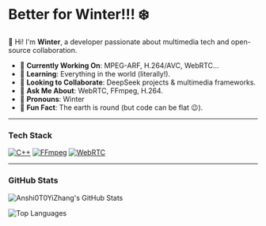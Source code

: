 # Better for Winter!!! ❄️

👋 Hi! I'm **Winter**, a developer passionate about multimedia tech and open-source collaboration.

- 🌟 **Currently Working On**: MPEG-ARF, H.264/AVC, WebRTC...
- 🌟 **Learning**: Everything in the world (literally!).
- 🌟 **Looking to Collaborate**: DeepSeek projects & multimedia frameworks.
- 🌟 **Ask Me About**: WebRTC, FFmpeg, H.264.
- 💬 **Pronouns**: Winter
- 💬 **Fun Fact**: The earth is round (but code can be flat 😉).

---

### **Tech Stack**  
[![C++](https://img.shields.io/badge/-C++-00599C?logo=c%2B%2B&style=flat)](https://)
[![FFmpeg](https://img.shields.io/badge/-FFmpeg-007808?logo=ffmpeg&style=flat)](https://ffmpeg.org/)
[![WebRTC](https://img.shields.io/badge/-WebRTC-333333?logo=webrtc&style=flat)](https://webrtc.org/)

---

### **GitHub Stats**  
<!-- 动态统计卡片：替换为你的用户名 -->
![Anshi0T0YiZhang's GitHub Stats](https://github-readme-stats.vercel.app/api?username=Anshi0T0YiZhang&show_icons=true&theme=dark&hide_border=true)

![Top Languages](https://github-readme-stats.vercel.app/api/top-langs/?username=Anshi0T0YiZhang&layout=compact&theme=dark&hide_border=true)

